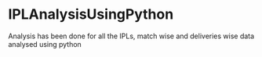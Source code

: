 # IPLAnalysisUsingPython
Analysis has been done for all the IPLs, match wise and deliveries wise data analysed using python
